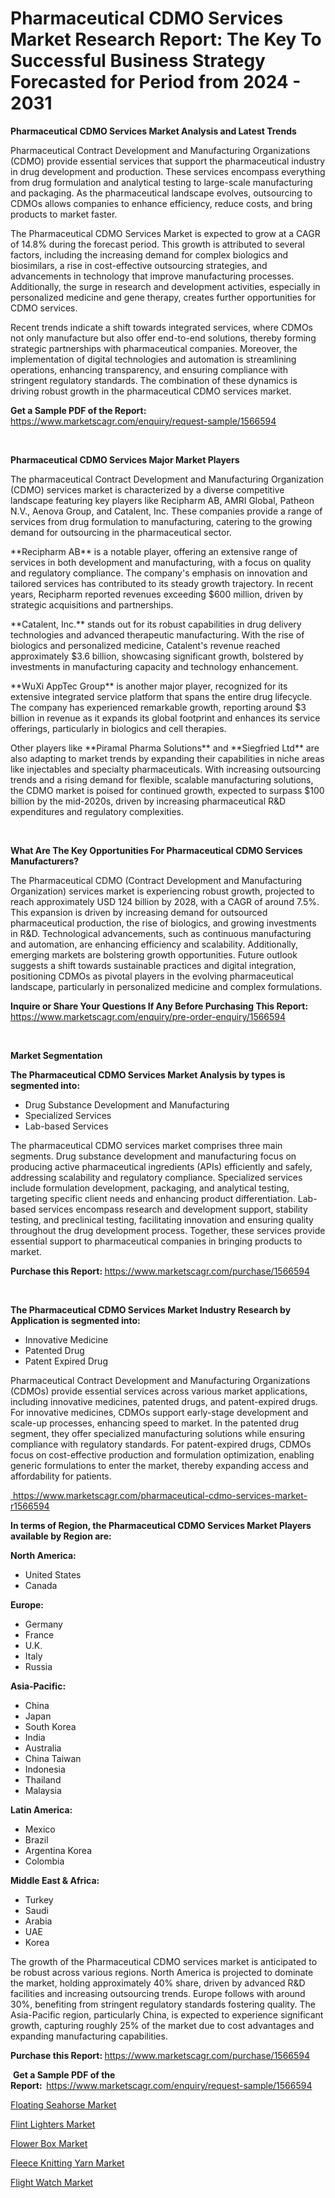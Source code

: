 <p><h1>Pharmaceutical CDMO Services Market Research Report: The Key To Successful Business Strategy Forecasted for Period from 2024 - 2031</h1></p><p><strong>Pharmaceutical CDMO Services Market Analysis and Latest Trends</strong></p>
<p><p>Pharmaceutical Contract Development and Manufacturing Organizations (CDMO) provide essential services that support the pharmaceutical industry in drug development and production. These services encompass everything from drug formulation and analytical testing to large-scale manufacturing and packaging. As the pharmaceutical landscape evolves, outsourcing to CDMOs allows companies to enhance efficiency, reduce costs, and bring products to market faster.</p><p>The Pharmaceutical CDMO Services Market is expected to grow at a CAGR of 14.8% during the forecast period. This growth is attributed to several factors, including the increasing demand for complex biologics and biosimilars, a rise in cost-effective outsourcing strategies, and advancements in technology that improve manufacturing processes. Additionally, the surge in research and development activities, especially in personalized medicine and gene therapy, creates further opportunities for CDMO services.</p><p>Recent trends indicate a shift towards integrated services, where CDMOs not only manufacture but also offer end-to-end solutions, thereby forming strategic partnerships with pharmaceutical companies. Moreover, the implementation of digital technologies and automation is streamlining operations, enhancing transparency, and ensuring compliance with stringent regulatory standards. The combination of these dynamics is driving robust growth in the pharmaceutical CDMO services market.</p></p>
<p><strong>Get a Sample PDF of the Report:&nbsp;</strong> <a href="https://www.marketscagr.com/enquiry/request-sample/1566594?utm_campaign=1848&utm_medium=2&utm_source=Github&utm_content=ia&utm_term=16122024&utm_id=pharmaceutical-cdmo-services">https://www.marketscagr.com/enquiry/request-sample/1566594</a></p>
<p>&nbsp;</p>
<p><strong>Pharmaceutical CDMO Services Major Market Players</strong></p>
<p><p>The pharmaceutical Contract Development and Manufacturing Organization (CDMO) services market is characterized by a diverse competitive landscape featuring key players like Recipharm AB, AMRI Global, Patheon N.V., Aenova Group, and Catalent, Inc. These companies provide a range of services from drug formulation to manufacturing, catering to the growing demand for outsourcing in the pharmaceutical sector.</p><p>**Recipharm AB** is a notable player, offering an extensive range of services in both development and manufacturing, with a focus on quality and regulatory compliance. The company's emphasis on innovation and tailored services has contributed to its steady growth trajectory. In recent years, Recipharm reported revenues exceeding $600 million, driven by strategic acquisitions and partnerships.</p><p>**Catalent, Inc.** stands out for its robust capabilities in drug delivery technologies and advanced therapeutic manufacturing. With the rise of biologics and personalized medicine, Catalent's revenue reached approximately $3.6 billion, showcasing significant growth, bolstered by investments in manufacturing capacity and technology enhancement.</p><p>**WuXi AppTec Group** is another major player, recognized for its extensive integrated service platform that spans the entire drug lifecycle. The company has experienced remarkable growth, reporting around $3 billion in revenue as it expands its global footprint and enhances its service offerings, particularly in biologics and cell therapies.</p><p>Other players like **Piramal Pharma Solutions** and **Siegfried Ltd** are also adapting to market trends by expanding their capabilities in niche areas like injectables and specialty pharmaceuticals. With increasing outsourcing trends and a rising demand for flexible, scalable manufacturing solutions, the CDMO market is poised for continued growth, expected to surpass $100 billion by the mid-2020s, driven by increasing pharmaceutical R&D expenditures and regulatory complexities.</p></p>
<p>&nbsp;</p>
<p><strong>What Are The Key Opportunities For Pharmaceutical CDMO Services Manufacturers?</strong></p>
<p><p>The Pharmaceutical CDMO (Contract Development and Manufacturing Organization) services market is experiencing robust growth, projected to reach approximately USD 124 billion by 2028, with a CAGR of around 7.5%. This expansion is driven by increasing demand for outsourced pharmaceutical production, the rise of biologics, and growing investments in R&D. Technological advancements, such as continuous manufacturing and automation, are enhancing efficiency and scalability. Additionally, emerging markets are bolstering growth opportunities. Future outlook suggests a shift towards sustainable practices and digital integration, positioning CDMOs as pivotal players in the evolving pharmaceutical landscape, particularly in personalized medicine and complex formulations.</p></p>
<p><strong>Inquire or Share Your Questions If Any Before Purchasing This Report:</strong> <a href="https://www.marketscagr.com/enquiry/pre-order-enquiry/1566594?utm_campaign=1848&utm_medium=2&utm_source=Github&utm_content=ia&utm_term=16122024&utm_id=pharmaceutical-cdmo-services">https://www.marketscagr.com/enquiry/pre-order-enquiry/1566594</a></p>
<p>&nbsp;</p>
<p><strong>Market Segmentation</strong></p>
<p><strong>The Pharmaceutical CDMO Services Market Analysis by types is segmented into:</strong></p>
<p><ul><li>Drug Substance Development and Manufacturing</li><li>Specialized Services</li><li>Lab-based Services</li></ul></p>
<p><p>The pharmaceutical CDMO services market comprises three main segments. Drug substance development and manufacturing focus on producing active pharmaceutical ingredients (APIs) efficiently and safely, addressing scalability and regulatory compliance. Specialized services include formulation development, packaging, and analytical testing, targeting specific client needs and enhancing product differentiation. Lab-based services encompass research and development support, stability testing, and preclinical testing, facilitating innovation and ensuring quality throughout the drug development process. Together, these services provide essential support to pharmaceutical companies in bringing products to market.</p></p>
<p><strong>Purchase this Report:&nbsp;</strong><a href="https://www.marketscagr.com/purchase/1566594?utm_campaign=1848&utm_medium=2&utm_source=Github&utm_content=ia&utm_term=16122024&utm_id=pharmaceutical-cdmo-services">https://www.marketscagr.com/purchase/1566594</a></p>
<p>&nbsp;</p>
<p><strong>The Pharmaceutical CDMO Services Market Industry Research by Application is segmented into:</strong></p>
<p><ul><li>Innovative Medicine</li><li>Patented Drug</li><li>Patent Expired Drug</li></ul></p>
<p><p>Pharmaceutical Contract Development and Manufacturing Organizations (CDMOs) provide essential services across various market applications, including innovative medicines, patented drugs, and patent-expired drugs. For innovative medicines, CDMOs support early-stage development and scale-up processes, enhancing speed to market. In the patented drug segment, they offer specialized manufacturing solutions while ensuring compliance with regulatory standards. For patent-expired drugs, CDMOs focus on cost-effective production and formulation optimization, enabling generic formulations to enter the market, thereby expanding access and affordability for patients.</p></p>
<p><a href="https://www.marketscagr.com/pharmaceutical-cdmo-services-market-r1566594?utm_campaign=1848&utm_medium=2&utm_source=Github&utm_content=ia&utm_term=16122024&utm_id=pharmaceutical-cdmo-services">&nbsp;https://www.marketscagr.com/pharmaceutical-cdmo-services-market-r1566594</a></p>
<p><strong>In terms of Region, the Pharmaceutical CDMO Services Market Players available by Region are:</strong></p>
<p>
    <p> <strong> North America: </strong>
        <ul>
            <li>United States</li>
            <li>Canada</li>
        </ul>
        </p> 
    <p> <strong> Europe: </strong>
        <ul>
            <li>Germany</li>
            <li>France</li>
            <li>U.K.</li>
            <li>Italy</li>
            <li>Russia</li>
        </ul>
        </p> 
    <p> <strong> Asia-Pacific: </strong>
        <ul>
            <li>China</li>
            <li>Japan</li>
            <li>South Korea</li>
            <li>India</li>
            <li>Australia</li>
            <li>China Taiwan</li>
            <li>Indonesia</li>
            <li>Thailand</li>
            <li>Malaysia</li>
        </ul>
        </p> 
    <p> <strong> Latin America: </strong>
        <ul>
            <li>Mexico</li>
            <li>Brazil</li>
            <li>Argentina Korea</li>
            <li>Colombia</li>
        </ul>
        </p> 
    <p> <strong> Middle East & Africa: </strong>
        <ul>
            <li>Turkey</li>
            <li>Saudi</li>
            <li>Arabia</li>
            <li>UAE</li>
            <li>Korea</li>
        </ul>
    </p>
    </p>
<p><p>The growth of the Pharmaceutical CDMO services market is anticipated to be robust across various regions. North America is projected to dominate the market, holding approximately 40% share, driven by advanced R&D facilities and increasing outsourcing trends. Europe follows with around 30%, benefiting from stringent regulatory standards fostering quality. The Asia-Pacific region, particularly China, is expected to experience significant growth, capturing roughly 25% of the market due to cost advantages and expanding manufacturing capabilities.</p></p>
<p><strong>Purchase this Report: </strong><a href="https://www.marketscagr.com/purchase/1566594?utm_campaign=1848&utm_medium=2&utm_source=Github&utm_content=ia&utm_term=16122024&utm_id=pharmaceutical-cdmo-services">https://www.marketscagr.com/purchase/1566594</a></p>
<p>&nbsp;<strong>Get a Sample PDF of the Report:&nbsp;&nbsp;</strong><a href="https://www.marketscagr.com/enquiry/request-sample/1566594?utm_campaign=1848&utm_medium=2&utm_source=Github&utm_content=ia&utm_term=16122024&utm_id=pharmaceutical-cdmo-services">https://www.marketscagr.com/enquiry/request-sample/1566594</a></p>
<p><strong></strong></p>
<p><p><a href="https://www.linkedin.com/pulse/comprehensive-examination-floating-seahorse-market-basis-type-evadf?utm_campaign=1848&utm_medium=2&utm_source=Github&utm_content=ia&utm_term=16122024&utm_id=pharmaceutical-cdmo-services">Floating Seahorse Market</a></p><p><a href="https://www.linkedin.com/pulse/revenue-market-growth-projections-flint-lighters-138-cagr-from-gcp4f?utm_campaign=1848&utm_medium=2&utm_source=Github&utm_content=ia&utm_term=16122024&utm_id=pharmaceutical-cdmo-services">Flint Lighters Market</a></p><p><a href="https://www.linkedin.com/pulse/flower-box-market-analysis-historical-data-future-prospects-lgwjf?utm_campaign=1848&utm_medium=2&utm_source=Github&utm_content=ia&utm_term=16122024&utm_id=pharmaceutical-cdmo-services">Flower Box Market</a></p><p><a href="https://www.linkedin.com/pulse/growth-projections-fleece-knitting-yarn-market-in-depth-size-zv90f?utm_campaign=1848&utm_medium=2&utm_source=Github&utm_content=ia&utm_term=16122024&utm_id=pharmaceutical-cdmo-services">Fleece Knitting Yarn Market</a></p><p><a href="https://www.linkedin.com/pulse/finding-growth-prospectsaided-through-flight-watch-market-studys-sngrf?utm_campaign=1848&utm_medium=2&utm_source=Github&utm_content=ia&utm_term=16122024&utm_id=pharmaceutical-cdmo-services">Flight Watch Market</a></p></p>